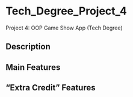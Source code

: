 # Tech_Degree_Project_4

Project 4: OOP Game Show App (Tech Degree)

## Description

## Main Features

## “Extra Credit” Features
